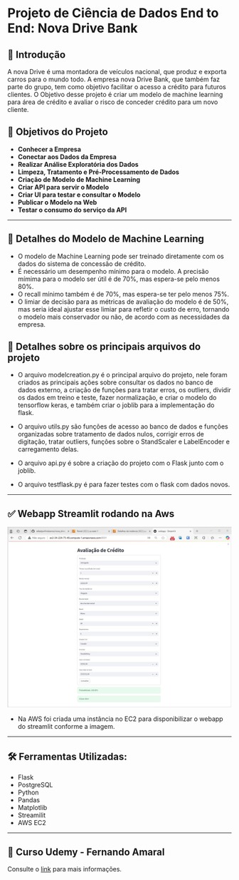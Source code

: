 # Projeto de Ciência de Dados End to End: Nova Drive Bank


## 📜 Introdução

A nova Drive é uma montadora de veículos nacional, que produz e exporta carros para o mundo todo.
A empresa nova Drive Bank, que também faz parte do grupo, tem como objetivo  facilitar o acesso a crédito para futuros clientes. O Objetivo desse projeto é 
criar um modelo de machine learning para área de crédito e avaliar o risco de conceder crédito para um novo cliente.

## 🎯 Objetivos do Projeto

- **Conhecer a Empresa**
- **Conectar aos Dados da Empresa**
- **Realizar Análise Exploratória dos Dados**
- **Limpeza, Tratamento e Pré-Processamento de Dados**
- **Criação de Modelo de Machine Learning**
- **Criar API para servir o Modelo**
- **Criar UI para testar e consultar o Modelo**
- **Publicar o Modelo na Web**
- **Testar o consumo do serviço da API**

---

## 🤖 Detalhes do Modelo de Machine Learning

- O modelo de Machine Learning pode ser treinado diretamente com os dados do sistema de concessão de crédito.
- É necessário um desempenho mínimo para o modelo. A precisão mímima para o modelo ser útil é de 70%, mas espera-se pelo menos 80%. 
- O recall mínimo também é de 70%, mas espera-se ter pelo menos 75%.
- O limiar de decisão para as métricas de avaliação do modelo é de 50%, mas seria ideal ajustar esse limiar para refletir o custo de erro, tornando o modelo mais conservador ou não, de acordo com as necessidades da empresa.

## 📝 Detalhes sobre os principais arquivos do projeto

- O arquivo modelcreation.py é o principal arquivo do projeto, nele foram criados as principais ações sobre consultar os dados no banco de dados externo, a criação de funções para tratar erros, os outliers, dividir os dados em treino e teste, fazer normalização, e criar o modelo do tensorflow keras, e também criar o joblib para a implementação do flask.

- O arquivo utils.py são funções de acesso ao banco de dados e funções organizadas sobre tratamento de dados nulos, corrigir erros de digitação, tratar outliers, funções sobre o StandScaler e LabelEncoder e carregamento delas.

- O arquivo api.py é sobre a criação do projeto com o Flask junto com o joblib.

- O arquivo testflask.py é para fazer testes com o flask com dados novos. 

---

## ✅ Webapp Streamlit rodando na Aws

![webapp_streamlit_aws](images/webapp_run_aws.jpg)

- Na AWS foi criada uma instância no EC2 para disponibilizar o webapp do streamlit conforme a imagem. 

---

## 🛠️ Ferramentas Utilizadas:

   - Flask
   - PostgreSQL
   - Python  
   - Pandas  
   - Matplotlib
   - Streamilit 
   - AWS EC2

--- 

## 📖 Curso Udemy - Fernando Amaral
Consulte o [link](https://www.udemy.com/course/bootcamp-ciencia-de-dados-projeto-real/?couponCode=NEWYEARCAREER) para mais informações.



